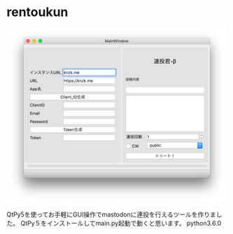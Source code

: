 # rentoukun

![SS](https://github.com/Haritaso/rentoukun/blob/master/%E3%82%B9%E3%82%AF%E3%83%AA%E3%83%BC%E3%83%B3%E3%82%B7%E3%83%A7%E3%83%83%E3%83%88.png?raw=true)

QtPy5を使ってお手軽にGUI操作でmastodonに連投を行えるツールを作りました。
QtPy５をインストールしてmain.py起動で動くと思います。
python3.6.0
